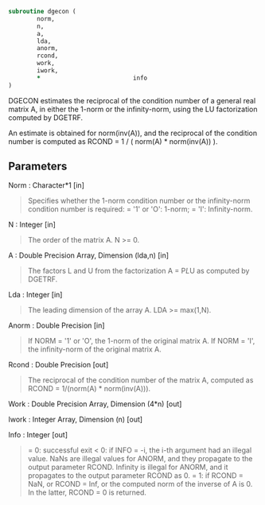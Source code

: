 ```fortran
subroutine dgecon (
		norm,
		n,
		a,
		lda,
		anorm,
		rcond,
		work,
		iwork,
		*                          info
)
```

 DGECON estimates the reciprocal of the condition number of a general
 real matrix A, in either the 1-norm or the infinity-norm, using
 the LU factorization computed by DGETRF.

 An estimate is obtained for norm(inv(A)), and the reciprocal of the
 condition number is computed as
    RCOND = 1 / ( norm(A) * norm(inv(A)) ).

## Parameters
Norm : Character*1 [in]
> Specifies whether the 1-norm condition number or the
> infinity-norm condition number is required:
> = '1' or 'O':  1-norm;
> = 'I':         Infinity-norm.

N : Integer [in]
> The order of the matrix A.  N >= 0.

A : Double Precision Array, Dimension (lda,n) [in]
> The factors L and U from the factorization A = P*L*U
> as computed by DGETRF.

Lda : Integer [in]
> The leading dimension of the array A.  LDA >= max(1,N).

Anorm : Double Precision [in]
> If NORM = '1' or 'O', the 1-norm of the original matrix A.
> If NORM = 'I', the infinity-norm of the original matrix A.

Rcond : Double Precision [out]
> The reciprocal of the condition number of the matrix A,
> computed as RCOND = 1/(norm(A) * norm(inv(A))).

Work : Double Precision Array, Dimension (4*n) [out]

Iwork : Integer Array, Dimension (n) [out]

Info : Integer [out]
> = 0:  successful exit
> < 0:  if INFO = -i, the i-th argument had an illegal value.
> NaNs are illegal values for ANORM, and they propagate to
> the output parameter RCOND.
> Infinity is illegal for ANORM, and it propagates to the output
> parameter RCOND as 0.
> = 1:  if RCOND = NaN, or
> RCOND = Inf, or
> the computed norm of the inverse of A is 0.
> In the latter, RCOND = 0 is returned.

